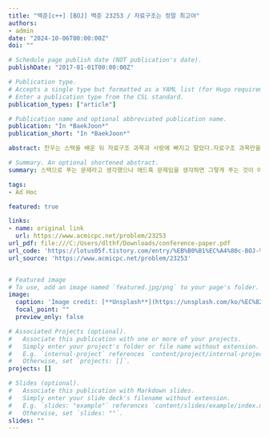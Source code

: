 ```yaml
---
title: "백준[c++] [BOJ] 백준 23253 / 자료구조는 정말 최고야"
authors:
- admin
date: "2024-10-06T00:00:00Z"
doi: ""

# Schedule page publish date (NOT publication's date).
publishDate: "2017-01-01T00:00:00Z"

# Publication type.
# Accepts a single type but formatted as a YAML list (for Hugo requirements).
# Enter a publication type from the CSL standard.
publication_types: ["article"]

# Publication name and optional abbreviated publication name.
publication: "In *BaekJoon*"
publication_short: "In *BaekJoon*"

abstract: 찬우는 스택을 배운 뒤 자료구조 과목과 사랑에 빠지고 말았다.자료구조 과목만을 바라보기로 다짐한 찬우는 나머지 과목의 교과서 N권을 방 구석에 M개의 더미로 아무렇게나 쌓아 두었다. 하지만 중간고사가 다가오자 더 이상 자료구조만 공부할 수는 없었고, 결국 찬우는 팽개쳤던 나머지 과목의 교과서를 정리하고 번호순으로 나열하려 한다.N권의 교과서는 각각 1부터 N까지의 번호가 매겨져 있다. 찬우는 각 더미의 맨 위에 있는 교과서만 꺼낼 수 있으며, 반드시 교과서를 꺼낸 순서대로 나열해야 하기 때문에 번호순으로 나열하기 위해서는 1번, 2번, … N - 1$번, N번 교과서 순으로 꺼내야 한다. 교과서를 올바르게 나열할 수 없다면 중간고사 공부를 때려치겠다는 찬우를 위해 번호순으로 나열할 수 있는지 여부를 알려주는 프로그램을 작성해 주자.

# Summary. An optional shortened abstract.
summary: 스택으로 푸는 문제라고 생각했으나 애드혹 문제임을 생각하면 그렇게 푸는 것이 아닌것같다. 더미를 검사하여 내림차순으로 정렬되어 있는지를 검사하는 식으로 풀었다 

tags:
- Ad Hoc

featured: true

links:
- name: original link
  url: https://www.acmicpc.net/problem/23253
url_pdf: file:///C:/Users/dlthf/Downloads/conference-paper.pdf
url_code: 'https://lotus05f.tistory.com/entry/%EB%B0%B1%EC%A4%80c-BOJ-%EB%B0%B1%EC%A4%80-23253-%EC%9E%90%EB%A3%8C%EA%B5%AC%EC%A1%B0%EB%8A%94-%EC%A0%95%EB%A7%90-%EC%B5%9C%EA%B3%A0%EC%95%BC'
url_source: 'https://www.acmicpc.net/problem/23253'


# Featured image
# To use, add an image named `featured.jpg/png` to your page's folder. 
image:
  caption: 'Image credit: [**Unsplash**](https://unsplash.com/ko/%EC%82%AC%EC%A7%84/%ED%85%8C%EC%9D%B4%EB%B8%94-%EC%9C%84%EC%9D%98-%EB%8F%85%EC%84%9C-%EC%B1%85-%EB%AA%A8%EB%93%AC-OMXPrCAhxrE)'
  focal_point: ""
  preview_only: false

# Associated Projects (optional).
#   Associate this publication with one or more of your projects.
#   Simply enter your project's folder or file name without extension.
#   E.g. `internal-project` references `content/project/internal-project/index.md`.
#   Otherwise, set `projects: []`.
projects: []

# Slides (optional).
#   Associate this publication with Markdown slides.
#   Simply enter your slide deck's filename without extension.
#   E.g. `slides: "example"` references `content/slides/example/index.md`.
#   Otherwise, set `slides: ""`.
slides: ""
---
```


